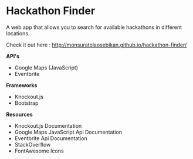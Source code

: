 # Hackathon Finder
A web app that allows you to search for available hackathons in different locations.

Check it out here : http://monsuratolaosebikan.github.io/hackathon-finder/

**API's**
* Google Maps (JavaScript) 
* Eventbrite

**Frameworks**
* Knockout.js
* Bootstrap

**Resources**
* Knockout.js Documentation
* Google Maps JavaScript Api Documentation
* Eventbrite Api Documentation
* StackOverflow
* FontAwesome Icons

